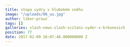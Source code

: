 ```yaml
---
title: stopa vydry v hlubokém sněhu
image: "/uploads/06_uu.jpg"
author: libor-prauz
tags: []
galleries: slash-news-slash-scitani-vyder-v-krkonosich
position: 77
date: 2017-01-09 16:07:48.000000000 Z
---
```

